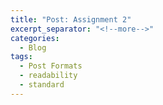 ```yaml
---
title: "Post: Assignment 2"
excerpt_separator: "<!--more-->"
categories:
  - Blog
tags:
  - Post Formats
  - readability
  - standard
---
```


